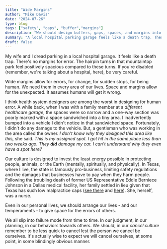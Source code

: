 ```yaml
---
title: "Wide Margins"
author: "Mike Davis"
date: "2024-07-26"
type: blog
tags: ["safety", "gaps", "buffer","margins"]
description: "We should design buffers, gaps, spaces, and margins into our construction, technology, designs, and processes."
summary: "A local hospital parking garage feels like a death trap. There's little room for error. If you're making one of those hairpin turns..."
draft: false
---
```

My wife and I dread parking in a local hospital garage. It feels like a death trap. There's no margins for error. The hairpin turns in that mountaintop park feel positively spacious compared to these turns. If you're disabled (remember, we're talking about a hospital, here), be very careful. 

Wide margins allow for errors, for change, for sudden stops, for being human. We need them in every area of our lives. Space and margins allow for the unexpected. It assumes humans will get it wrong.

I think health system designers are among the worst in designing for human error. A while back, when I was with a family member at a *different healthcare garage*, the spaces were so narrow and a one-way section was poorly marked with a space sandwiched into a tiny area. I inadvertently bumped into a vehicle I didn't notice in that sandwiched space. Fortunately, I didn't do any damage to the vehicle. But, a gentleman who was working in the area called the owner. *I don't know why they designed this area like this,* she said.  *This is my assigned spot. I got hit in the same place less than two weeks ago. They **did** damage my car. I can't understand why they even have a spot here?* 

Our culture is designed to invest the least energy possible in protecting people, animals, or the Earth (mentally, spiritually, and physically). In Texas, where I live, the state is famously pro-business, limiting safety regulations and the damages that businesses have to pay when they harm people. Following the troubling death of former US Representative Eddie Berniece Johnson in a Dallas medical facility, her family settled in lieu given that Texas has such low malpractice caps ([see there](https://www.dmagazine.com/healthcare-business/2024/07/eddie-bernice-johnson-family-and-baylor-scott-white-health-come-to-agreement-over-congresswomans-death-and-medical-city-frisco-opens-new-inpatient-rehab-unit/) and [here](https://www.texastribune.org/2024/01/04/texas-eddie-bernice-johnson-lawsuit/)). She, herself, was a nurse. 

Even in our personal lives, we should arrange our lives - and our temperaments - to give space for the errors of others. 

We all slip into failure mode from time to time. In our judgment, in our planning, in our behaviors towards others. We should, in our *cancel culture* remember to be less quick to cancel lest the person we cancel be ourselves. It's actually wise to expect we will cancel ourselves, at some point, in some blindingly obvious manner. 